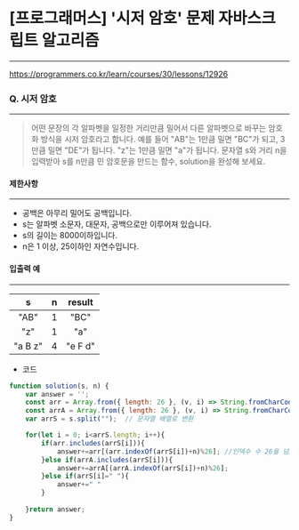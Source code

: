 # [프로그래머스] '시저 암호' 문제 자바스크립트 알고리즘
-------
https://programmers.co.kr/learn/courses/30/lessons/12926
### Q. 시저 암호
-----

> 어떤 문장의 각 알파벳을 일정한 거리만큼 밀어서 다른 알파벳으로 바꾸는 암호화 방식을 시저 암호라고 합니다. 예를 들어 "AB"는 1만큼 밀면 "BC"가 되고, 3만큼 밀면 "DE"가 됩니다. "z"는 1만큼 밀면 "a"가 됩니다. 문자열 s와 거리 n을 입력받아 s를 n만큼 민 암호문을 만드는 함수, solution을 완성해 보세요.


#### 제한사항 
---
* 공백은 아무리 밀어도 공백입니다.
* s는 알파벳 소문자, 대문자, 공백으로만 이루어져 있습니다.
* s의 길이는 8000이하입니다.
* n은 1 이상, 25이하인 자연수입니다.

#### 입출력 예  
----
|s|n|result|
|:---:|:---:|:---:|
|"AB"|1|"BC"|
|"z"|1|"a"|
|"a B z"|4|"e F d"|


* 코드 
```js
function solution(s, n) {
    var answer = '';
    const arr = Array.from({ length: 26 }, (v, i) => String.fromCharCode(i + 97));  // 소문자 배열 생성
    const arrA = Array.from({ length: 26 }, (v, i) => String.fromCharCode(i + 65)); // 대문자 배열 생성 
    var arrS = s.split("");  // 문자열 배열로 변환

    for(let i = 0; i<arrS.length; i++){
        if(arr.includes(arrS[i])){
            answer+=arr[(arr.indexOf(arrS[i])+n)%26]; //인덱수 수 26을 넘으면 안됨 => index수로 나눈 나머지 
        }else if(arrA.includes(arrS[i])){
            answer+=arrA[(arrA.indexOf(arrS[i])+n)%26];
        }else if(arrS[i]=" "){
            answer+=" "
        }
        
    }return answer;
}
   
``` 


